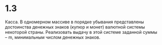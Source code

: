 # 1.3
Касса. В одномерном массиве в порядке убывания представлены достоинства
денежных знаков (купюр и монет) валютной системы некоторой страны.
Реализовать выдачу в этой системе заданной суммы – m, минимальным числом
денежных знаков. 
